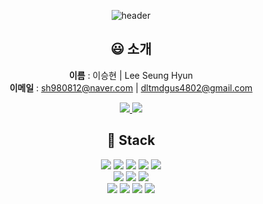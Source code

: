 <div align="center"> 

![header](https://capsule-render.vercel.app/api?type=waving&color=auto&height=300&section=header&text=Seung%20hyun%20Lee&fontSize=90&animation=fadeIn&fontAlignY=38&&descAlignY=51&descAlign=62)

## **😃 소개**

 **이름** : 이승현 | Lee Seung Hyun
 <br>
 **이메일** : sh980812@naver.com | dltmdgus4802@gmail.com

<a href="https://github.com/3o14">
    <img src="https://github-readme-stats.vercel.app/api?username=hyun812&hide=stars&border_radius=8"/>
</a>
<a href="https://solved.ac/yu05279">
    <img 
        src="https://mazassumnida.wtf/api/generate_badge?boj=yu05279"/>
</a>

## **📒 Stack**

  <div> 
    <img src="https://img.shields.io/badge/html5-E34F26?style=for-the-badge&logo=html5&logoColor=white"> 
    <img src="https://img.shields.io/badge/css-1572B6?style=for-the-badge&logo=css3&logoColor=white"> 
    <img src="https://img.shields.io/badge/javascript-F7DF1E?style=for-the-badge&logo=javascript&logoColor=black"> 
    <img src="https://img.shields.io/badge/typescript-3178C6?style=for-the-badge&logo=typescript&logoColor=white">
    <img src="https://img.shields.io/badge/java-007396?style=for-the-badge&logo=java&logoColor=white">
    <br>
    <img src="https://img.shields.io/badge/react-61DAFB?style=for-the-badge&logo=react&logoColor=black"> 
    <img src="https://img.shields.io/badge/React_query-FF4154?style=for-the-badge&logo=reactquery&logoColor=white">
    <img src="https://img.shields.io/badge/styled component-DB7093?style=for-the-badge&logo=styledcomponents&logoColor=white">
    <br>
    <img src="https://img.shields.io/badge/github-181717?style=for-the-badge&logo=github&logoColor=white">
    <img src="https://img.shields.io/badge/notion-000000?style=for-the-badge&logo=notion&logoColor=white">
    <img src="https://img.shields.io/badge/jira-0052CC?style=for-the-badge&logo=jirasoftware&logoColor=white">
    <img src="https://img.shields.io/badge/mysql-4479A1?style=for-the-badge&logo=mysql&logoColor=white">
  </div> 
</div> 
